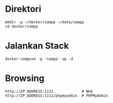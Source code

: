   # Direktori
    mkdir -p ~/docker/xampp ~/data/xampp
    cd docker/xampp
    
  # Jalankan Stack 
    docker-compose -p 'xampp' up -d

  # Browsing
    http://IP_ADDRESS:1111             # Web
    http://IP_ADDRESS:1111/phpmyadmin  # PHPMyAdmin
